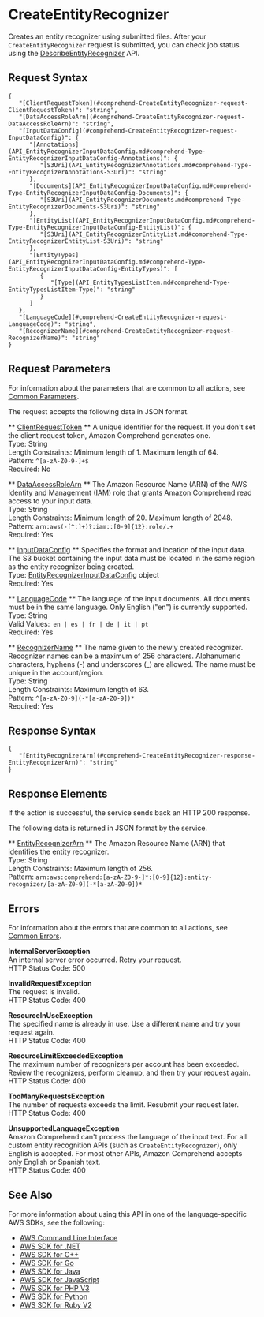 # CreateEntityRecognizer<a name="API_CreateEntityRecognizer"></a>

Creates an entity recognizer using submitted files\. After your `CreateEntityRecognizer` request is submitted, you can check job status using the [DescribeEntityRecognizer](API_DescribeEntityRecognizer.md) API\. 

## Request Syntax<a name="API_CreateEntityRecognizer_RequestSyntax"></a>

```
{
   "[ClientRequestToken](#comprehend-CreateEntityRecognizer-request-ClientRequestToken)": "string",
   "[DataAccessRoleArn](#comprehend-CreateEntityRecognizer-request-DataAccessRoleArn)": "string",
   "[InputDataConfig](#comprehend-CreateEntityRecognizer-request-InputDataConfig)": { 
      "[Annotations](API_EntityRecognizerInputDataConfig.md#comprehend-Type-EntityRecognizerInputDataConfig-Annotations)": { 
         "[S3Uri](API_EntityRecognizerAnnotations.md#comprehend-Type-EntityRecognizerAnnotations-S3Uri)": "string"
      },
      "[Documents](API_EntityRecognizerInputDataConfig.md#comprehend-Type-EntityRecognizerInputDataConfig-Documents)": { 
         "[S3Uri](API_EntityRecognizerDocuments.md#comprehend-Type-EntityRecognizerDocuments-S3Uri)": "string"
      },
      "[EntityList](API_EntityRecognizerInputDataConfig.md#comprehend-Type-EntityRecognizerInputDataConfig-EntityList)": { 
         "[S3Uri](API_EntityRecognizerEntityList.md#comprehend-Type-EntityRecognizerEntityList-S3Uri)": "string"
      },
      "[EntityTypes](API_EntityRecognizerInputDataConfig.md#comprehend-Type-EntityRecognizerInputDataConfig-EntityTypes)": [ 
         { 
            "[Type](API_EntityTypesListItem.md#comprehend-Type-EntityTypesListItem-Type)": "string"
         }
      ]
   },
   "[LanguageCode](#comprehend-CreateEntityRecognizer-request-LanguageCode)": "string",
   "[RecognizerName](#comprehend-CreateEntityRecognizer-request-RecognizerName)": "string"
}
```

## Request Parameters<a name="API_CreateEntityRecognizer_RequestParameters"></a>

For information about the parameters that are common to all actions, see [Common Parameters](CommonParameters.md)\.

The request accepts the following data in JSON format\.

 ** [ClientRequestToken](#API_CreateEntityRecognizer_RequestSyntax) **   <a name="comprehend-CreateEntityRecognizer-request-ClientRequestToken"></a>
 A unique identifier for the request\. If you don't set the client request token, Amazon Comprehend generates one\.  
Type: String  
Length Constraints: Minimum length of 1\. Maximum length of 64\.  
Pattern: `^[a-zA-Z0-9-]+$`   
Required: No

 ** [DataAccessRoleArn](#API_CreateEntityRecognizer_RequestSyntax) **   <a name="comprehend-CreateEntityRecognizer-request-DataAccessRoleArn"></a>
The Amazon Resource Name \(ARN\) of the AWS Identity and Management \(IAM\) role that grants Amazon Comprehend read access to your input data\.  
Type: String  
Length Constraints: Minimum length of 20\. Maximum length of 2048\.  
Pattern: `arn:aws(-[^:]+)?:iam::[0-9]{12}:role/.+`   
Required: Yes

 ** [InputDataConfig](#API_CreateEntityRecognizer_RequestSyntax) **   <a name="comprehend-CreateEntityRecognizer-request-InputDataConfig"></a>
Specifies the format and location of the input data\. The S3 bucket containing the input data must be located in the same region as the entity recognizer being created\.   
Type: [EntityRecognizerInputDataConfig](API_EntityRecognizerInputDataConfig.md) object  
Required: Yes

 ** [LanguageCode](#API_CreateEntityRecognizer_RequestSyntax) **   <a name="comprehend-CreateEntityRecognizer-request-LanguageCode"></a>
 The language of the input documents\. All documents must be in the same language\. Only English \("en"\) is currently supported\.   
Type: String  
Valid Values:` en | es | fr | de | it | pt`   
Required: Yes

 ** [RecognizerName](#API_CreateEntityRecognizer_RequestSyntax) **   <a name="comprehend-CreateEntityRecognizer-request-RecognizerName"></a>
The name given to the newly created recognizer\. Recognizer names can be a maximum of 256 characters\. Alphanumeric characters, hyphens \(\-\) and underscores \(\_\) are allowed\. The name must be unique in the account/region\.  
Type: String  
Length Constraints: Maximum length of 63\.  
Pattern: `^[a-zA-Z0-9](-*[a-zA-Z0-9])*`   
Required: Yes

## Response Syntax<a name="API_CreateEntityRecognizer_ResponseSyntax"></a>

```
{
   "[EntityRecognizerArn](#comprehend-CreateEntityRecognizer-response-EntityRecognizerArn)": "string"
}
```

## Response Elements<a name="API_CreateEntityRecognizer_ResponseElements"></a>

If the action is successful, the service sends back an HTTP 200 response\.

The following data is returned in JSON format by the service\.

 ** [EntityRecognizerArn](#API_CreateEntityRecognizer_ResponseSyntax) **   <a name="comprehend-CreateEntityRecognizer-response-EntityRecognizerArn"></a>
The Amazon Resource Name \(ARN\) that identifies the entity recognizer\.  
Type: String  
Length Constraints: Maximum length of 256\.  
Pattern: `arn:aws:comprehend:[a-zA-Z0-9-]*:[0-9]{12}:entity-recognizer/[a-zA-Z0-9](-*[a-zA-Z0-9])*` 

## Errors<a name="API_CreateEntityRecognizer_Errors"></a>

For information about the errors that are common to all actions, see [Common Errors](CommonErrors.md)\.

 **InternalServerException**   
An internal server error occurred\. Retry your request\.  
HTTP Status Code: 500

 **InvalidRequestException**   
The request is invalid\.  
HTTP Status Code: 400

 **ResourceInUseException**   
The specified name is already in use\. Use a different name and try your request again\.  
HTTP Status Code: 400

 **ResourceLimitExceededException**   
The maximum number of recognizers per account has been exceeded\. Review the recognizers, perform cleanup, and then try your request again\.  
HTTP Status Code: 400

 **TooManyRequestsException**   
The number of requests exceeds the limit\. Resubmit your request later\.  
HTTP Status Code: 400

 **UnsupportedLanguageException**   
Amazon Comprehend can't process the language of the input text\. For all custom entity recognition APIs \(such as `CreateEntityRecognizer`\), only English is accepted\. For most other APIs, Amazon Comprehend accepts only English or Spanish text\.   
HTTP Status Code: 400

## See Also<a name="API_CreateEntityRecognizer_SeeAlso"></a>

For more information about using this API in one of the language\-specific AWS SDKs, see the following:
+  [AWS Command Line Interface](https://docs.aws.amazon.com/goto/aws-cli/comprehend-2017-11-27/CreateEntityRecognizer) 
+  [AWS SDK for \.NET](https://docs.aws.amazon.com/goto/DotNetSDKV3/comprehend-2017-11-27/CreateEntityRecognizer) 
+  [AWS SDK for C\+\+](https://docs.aws.amazon.com/goto/SdkForCpp/comprehend-2017-11-27/CreateEntityRecognizer) 
+  [AWS SDK for Go](https://docs.aws.amazon.com/goto/SdkForGoV1/comprehend-2017-11-27/CreateEntityRecognizer) 
+  [AWS SDK for Java](https://docs.aws.amazon.com/goto/SdkForJava/comprehend-2017-11-27/CreateEntityRecognizer) 
+  [AWS SDK for JavaScript](https://docs.aws.amazon.com/goto/AWSJavaScriptSDK/comprehend-2017-11-27/CreateEntityRecognizer) 
+  [AWS SDK for PHP V3](https://docs.aws.amazon.com/goto/SdkForPHPV3/comprehend-2017-11-27/CreateEntityRecognizer) 
+  [AWS SDK for Python](https://docs.aws.amazon.com/goto/boto3/comprehend-2017-11-27/CreateEntityRecognizer) 
+  [AWS SDK for Ruby V2](https://docs.aws.amazon.com/goto/SdkForRubyV2/comprehend-2017-11-27/CreateEntityRecognizer) 